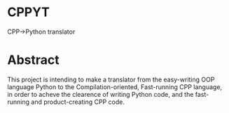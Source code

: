 # CPPYT
CPP->Python translator

# Abstract
This project is intending to make a translator from the easy-writing OOP language Python to the Compilation-oriented, Fast-running CPP language, in order to acheve the clearence of writing Python code, and the fast-running and product-creating CPP code.
